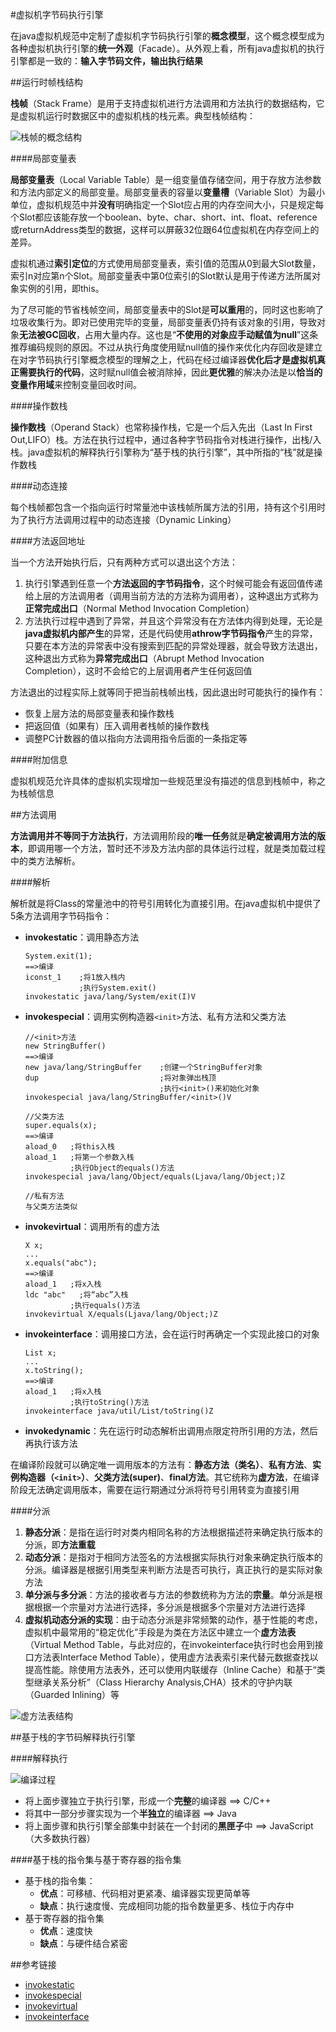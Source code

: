 #虚拟机字节码执行引擎

在java虚拟机规范中定制了虚拟机字节码执行引擎的**概念模型**，这个概念模型成为各种虚拟机执行引擎的**统一外观**（Facade）。从外观上看，所有java虚拟机的执行引擎都是一致的：**输入字节码文件，输出执行结果**

##运行时帧栈结构

**栈帧**（Stack Frame）是用于支持虚拟机进行方法调用和方法执行的数据结构，它是虚拟机运行时数据区中的虚拟机栈的栈元素。典型栈帧结构：

![栈帧的概念结构](../images/栈帧的概念结构.png)

####局部变量表

**局部变量表**（Local Variable Table）是一组变量值存储空间，用于存放方法参数和方法内部定义的局部变量。局部变量表的容量以**变量槽**（Variable Slot）为最小单位，虚拟机规范中并**没有**明确指定一个Slot应占用的内存空间大小，只是规定每个Slot都应该能存放一个boolean、byte、char、short、int、float、reference或returnAddress类型的数据，这样可以屏蔽32位跟64位虚拟机在内存空间上的差异。

虚拟机通过**索引定位**的方式使用局部变量表，索引值的范围从0到最大Slot数量，索引n对应第n个Slot。局部变量表中第0位索引的Slot默认是用于传递方法所属对象实例的引用，即this。

为了尽可能的节省栈帧空间，局部变量表中的Slot是**可以重用**的，同时这也影响了垃圾收集行为。即对已使用完毕的变量，局部变量表仍持有该对象的引用，导致对象**无法被GC回收**，占用大量内存。这也是“**不使用的对象应手动赋值为null**”这条推荐编码规则的原因。不过从执行角度使用赋null值的操作来优化内存回收是建立在对字节码执行引擎概念模型的理解之上，代码在经过编译器**优化后才是虚拟机真正需要执行的代码**，这时赋null值会被消除掉，因此**更优雅**的解决办法是以**恰当的变量作用域**来控制变量回收时间。

####操作数栈

**操作数栈**（Operand Stack）也常称操作栈，它是一个后入先出（Last In First Out,LIFO）栈。方法在执行过程中，通过各种字节码指令对栈进行操作，出栈/入栈。java虚拟机的解释执行引擎称为“基于栈的执行引擎”，其中所指的“栈”就是操作数栈

####动态连接

每个栈帧都包含一个指向运行时常量池中该栈帧所属方法的引用，持有这个引用时为了执行方法调用过程中的动态连接（Dynamic Linking）

####方法返回地址

当一个方法开始执行后，只有两种方式可以退出这个方法：

1. 执行引擎遇到任意一个**方法返回的字节码指令**，这个时候可能会有返回值传递给上层的方法调用者（调用当前方法的方法称为调用者），这种退出方式称为**正常完成出口**（Normal Method Invocation Completion）
2. 方法执行过程中遇到了异常，并且这个异常没有在方法体内得到处理，无论是**java虚拟机内部产生**的异常，还是代码使用**athrow字节码指令**产生的异常，只要在本方法的异常表中没有搜索到匹配的异常处理器，就会导致方法退出，这种退出方式称为**异常完成出口**（Abrupt Method Invocation Completion），这时不会给它的上层调用者产生任何返回值

方法退出的过程实际上就等同于把当前栈帧出栈，因此退出时可能执行的操作有：

  * 恢复上层方法的局部变量表和操作数栈
  * 把返回值（如果有）压入调用者栈帧的操作数栈
  * 调整PC计数器的值以指向方法调用指令后面的一条指定等

####附加信息

虚拟机规范允许具体的虚拟机实现增加一些规范里没有描述的信息到栈帧中，称之为栈帧信息

##方法调用

**方法调用并不等同于方法执行**，方法调用阶段的**唯一任务**就是**确定被调用方法的版本**，即调用哪一个方法，暂时还不涉及方法内部的具体运行过程，就是类加载过程中的类方法解析。

####解析

解析就是将Class的常量池中的符号引用转化为直接引用。在java虚拟机中提供了5条方法调用字节码指令：

* **invokestatic**：调用静态方法

  ```
  System.exit(1);
  ==>编译
  iconst_1    ;将1放入栈内
              ;执行System.exit()
  invokestatic java/lang/System/exit(I)V
  ```

* **invokespecial**：调用实例构造器```<init>```方法、私有方法和父类方法

  ```
  //<init>方法
  new StringBuffer()
  ==>编译
  new java/lang/StringBuffer    ;创建一个StringBuffer对象
  dup                           ;将对象弹出栈顶
                                ;执行<init>()来初始化对象
  invokespecial java/lang/StringBuffer/<init>()V

  //父类方法
  super.equals(x);
  ==>编译
  aload_0   ;将this入栈
  aload_1   ;将第一个参数入栈
            ;执行Object的equals()方法
  invokespecial java/lang/Object/equals(Ljava/lang/Object;)Z

  //私有方法
  与父类方法类似
  ```

* **invokevirtual**：调用所有的虚方法

  ```
  X x;
  ...
  x.equals("abc");
  ==>编译
  aload_1   ;将x入栈
  ldc "abc"   ;将“abc”入栈
            ;执行equals()方法
  invokevirtual X/equals(Ljava/lang/Object;)Z
  ```

* **invokeinterface**：调用接口方法，会在运行时再确定一个实现此接口的对象

  ```
  List x;
  ...
  x.toString();
  ==>编译
  aload_1   ;将x入栈
            ;执行toString()方法
  invokeinterface java/util/List/toString()Z
  ```

* **invokedynamic**：先在运行时动态解析出调用点限定符所引用的方法，然后再执行该方法

在编译阶段就可以确定唯一调用版本的方法有：**静态方法（类名）**、**私有方法**、**实例构造器（```<init>```）**、**父类方法(super)**、**final方法**。其它统称为**虚方法**，在编译阶段无法确定调用版本，需要在运行期通过分派将符号引用转变为直接引用

####分派

1. **静态分派**：是指在运行时对类内相同名称的方法根据描述符来确定执行版本的分派，即**方法重载**
2. **动态分派**：是指对于相同方法签名的方法根据实际执行对象来确定执行版本的分派。编译器是根据引用类型来判断方法是否可执行，真正执行的是实际对象方法
3. **单分派与多分派**：方法的接收者与方法的参数统称为方法的**宗量**。单分派是根据根据一个宗量对方法进行选择，多分派是根据多个宗量对方法进行选择
4. **虚拟机动态分派的实现**：由于动态分派是非常频繁的动作，基于性能的考虑，虚拟机中最常用的“稳定优化”手段是为类在方法区中建立一个**虚方法表**（Virtual Method Table，与此对应的，在invokeinterface执行时也会用到接口方法表Interface Method Table），使用虚方法表索引来代替元数据查找以提高性能。除使用方法表外，还可以使用内联缓存（Inline Cache）和基于“类型继承关系分析”（Class Hierarchy Analysis,CHA）技术的守护内联（Guarded Inlining）等

![虚方法表结构](../images/虚方法表结构.png)

##基于栈的字节码解释执行引擎

####解释执行

![编译过程](../images/编译过程.png)

* 将上面步骤独立于执行引擎，形成一个**完整**的编译器 ==> C/C++
* 将其中一部分步骤实现为一个**半独立**的编译器 ==> Java
* 将上面步骤和执行引擎全部集中封装在一个封闭的**黑匣子**中 ==> JavaScript（大多数执行器）

####基于栈的指令集与基于寄存器的指令集

* 基于栈的指令集：
  * **优点**：可移植、代码相对更紧凑、编译器实现更简单等
  * **缺点**：执行速度慢、完成相同功能的指令数量更多、栈位于内存中
* 基于寄存器的指令集
  * **优点**：速度快
  * **缺点**：与硬件结合紧密

##参考链接

* [invokestatic](http://cs.au.dk/~mis/dOvs/jvmspec/ref--34.html)
* [invokespecial](http://cs.au.dk/~mis/dOvs/jvmspec/ref--33.html)
* [invokevirtual](http://cs.au.dk/~mis/dOvs/jvmspec/ref--35.html)
* [invokeinterface](http://cs.au.dk/~mis/dOvs/jvmspec/ref--32.html)
